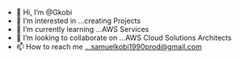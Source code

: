 - 👋 Hi, I’m @Gkobi
- 👀 I’m interested in ...creating Projects
- 🌱 I’m currently learning ...AWS Services
- 💞️ I’m looking to collaborate on ...AWS Cloud Solutions Architects
- 📫 How to reach me ...samuelkobi1990prod@gmail.com

<!---
Gkobi/Gkobi is a ✨ special ✨ repository because its `README.md` (this file) appears on your GitHub profile.
You can click the Preview link to take a look at your changes.
--->
